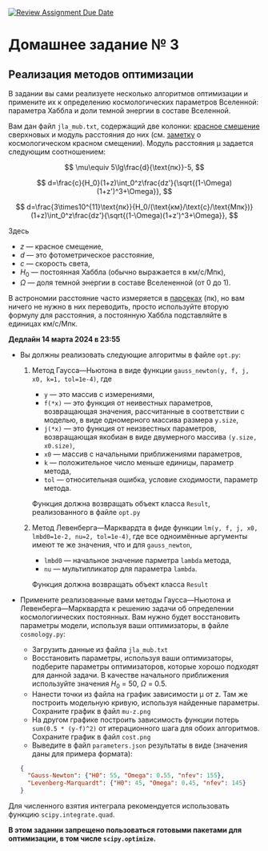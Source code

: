 [![Review Assignment Due Date](https://classroom.github.com/assets/deadline-readme-button-24ddc0f5d75046c5622901739e7c5dd533143b0c8e959d652212380cedb1ea36.svg)](https://classroom.github.com/a/iRmjFbjL)
# Домашнее задание № 3
## Реализация методов оптимизации

В задании вы сами реализуете несколько алгоритмов оптимизации и примените их к определению космологических параметров Вселенной: параметра Хаббла и доли темной энергии в составе Вселенной.

Вам дан файл `jla_mub.txt`, содержащий две колонки: [красное смещение](http://www.astronet.ru/db/msg/1162269) сверхновых и модуль расстояния до них (см. [заметку](http://www.astronet.ru/db/msg/1162269) о космологическом красном смещении).
Модуль расстояния μ задается следующим соотношением:

$$
\mu\equiv 5\lg\frac{d}{\text{пк}}-5,
$$

$$
d=\frac{c}{H_0}(1+z)\int_0^z\frac{dz'}{\sqrt{(1-\Omega)(1+z')^3+\Omega}},
$$

$$
d=\frac{3\times10^{11}\text{пк}}{H_0/(\text{км}/\text{с}/\text{Мпк})}(1+z)\int_0^z\frac{dz'}{\sqrt{(1-\Omega)(1+z')^3+\Omega}},
$$

Здесь
  - $z$ — красное смещение,
  - $d$ — это фотометрическое расстояние,
  - $c$ — скорость света,
  - $H_0$ — постоянная Хаббла (обычно выражается в км/с/Мпк),
  - $\Omega$ — доля темной энергии в составе Вселененной (от 0 до 1).

В астрономии расстояние часто измеряется в [парсеках](http://www.astronet.ru/db/msg/1162328) (пк), но вам ничего не нужно в них переводить, просто используйте вторую формулу для расстояния, а постоянную Хаббла подставляйте в единицах км/с/Мпк.

**Дедлайн 14 марта 2024 в 23:55**

- Вы должны реализовать следующие алгоритмы в файле `opt.py`:

  1. Метод Гаусса—Ньютона в виде функции `gauss_newton(y, f, j, x0, k=1, tol=1e-4)`, где
     - `y` — это массив с измерениями,
     - `f(*x)` — это функция от неивестных параметров, возвращающая значения, рассчитанные в соответствии с моделью, в виде одномерного массива размера `y.size`,
     - `j(*x)` — это функция от неизвестных параметров, возвращающая якобиан в виде двумерного массива `(y.size, x0.size)`,
     - `x0` — массив с начальными приближениями параметров,
     - `k` — положительное число меньше единицы, параметр метода,
     - `tol` — относительная ошибка, условие сходимости, параметр метода.

     Функция должна возвращать объект класса `Result`, реализованного в файле `opt.py`
  2. Метод Левенберга—Марквардта в фиде функции `lm(y, f, j, x0, lmbd0=1e-2, nu=2, tol=1e-4)`, где все одноимённые аргументы имеют те же значения, что и для `gauss_newton`,
     - `lmbd0` — начальное значение парметра `lambda` метода,
     - `nu` — мультипликатор для параметра `lambda`.

     Функция должна возвращать объект класса `Result`

- Примените реализованные вами методы Гаусса—Ньютона и Левенберга—Марквардта к решению задачи об определении космологиических постоянных.
  Вам нужно будет восстановить параметры модели, используя ваши оптимизаторы, в файле `cosmology.py`:
  - Загрузить данные из файла `jla_mub.txt`
  - Восстановить параметры, используя ваши оптимизаторы, подберите параметры оптимизаторов, которые хорошо подходят для данной задачи.
    В качестве начального приближения используйте значения $H_0$ = 50, $\Omega$ = 0.5.
  - Нанести точки из файла на график зависимости μ от z. Там же построить модельную кривую, используя найденные параметры. Сохраните график в файл `mu-z.png`
  - На другом графике построить зависимость функции потерь `sum(0.5 * (y-f)^2)` от итерационного шага для обоих алгоритмов. Сохраните график в файл `cost.png`
  - Выведите в файл `parameters.json` результаты в виде (значения даны для примера формата):

  ```json
  {
    "Gauss-Newton": {"H0": 55, "Omega": 0.55, "nfev": 155},
    "Levenberg-Marquardt": {"H0": 45, "Omega": 0.45, "nfev": 145}
  }
  ```

Для численного взятия интеграла рекомендуется использовать функцию `scipy.integrate.quad`. 

**В этом задании запрещено пользоваться готовыми пакетами для оптимизации, в том числе `scipy.optimize`.**
